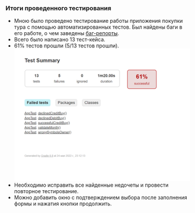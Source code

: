 ### Итоги проведенного тестирования

* Мною было проведено тестирование работы приложения покупки 
тура с помощью автоматизированных тестов. Был найдены баги в его 
  работе, о чем заведены 
[баг-репорты](https://github.com/NadezhdaZykova/Diplom-Test/issues).
* Всего было написано 13 тест-кейса.
* 61% тестов прошли (5/13 тестов прошли).
  ![img1.png](img1.png)
* Необходимо исправить все найденные недочеты и провести повторное тестирование.
* Можно добавить окно с подтверждением выбора после заполнения 
  формы и нажатия кнопки продолжить.